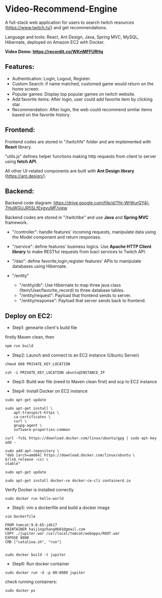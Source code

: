 # Video-Recommend-Engine

A full-stack web application for users to search twitch resources (https://www.twitch.tv/) and get recommendations.

Language and tools: React, Ant Design, Java, Spring MVC, MySQL, Hibernate, deployed on Amazon EC2 with Docker.

**Video Demo: https://recordit.co/WKnMFFURHq**

## Features:

- Authentication: Login, Logout, Register.
- Custom Search: if name matched, customed game would return on the home screen.
- Popular games: Display top popular games on twitch website.
- Add favorite items: After login, user could add favorite item by clicking star.
- Recommendation: After login, the web could recommend similar items based on the favorite history.

## Frontend:

Frontend codes are stored in "/twitchfe" folder and are implemented with **React** library.

"utils.js" defines helper functions making http requests from client to server using **fetch API**.

All other UI-related components are built with **Ant Design library** (https://ant.design/).

## Backend:

Backend code diagram: https://drive.google.com/file/d/1Ye-WrWurGY4l-7HuWGUJR5SLfExgvuMF/view

Backend codes are stored in "/twitchbe" and use **Java** and **Spring MVC** framework.

- "/controller": handle features' incoming requests, manipulate data using the Model component and return responses.

- "/service": define features' business logics. Use **Apache HTTP Client library** to make RESTful requests from loacl services to Twitch API.

- "/dao": define favorite,login,register features' APIs to manipulate databases using Hibernate.

- "/entity"
  - "/entity/db": Use Hibernate to map three java class (Item/User/favorite_record) to three database tables.
  - "/entity/request": Payload that frontend sends to server.
  - "/entity/response": Payload that server sends back to frontend.

## Deploy on EC2:

- Step1: genearte client's build file

firstly Maven clean, then
```Java
npm run build
```
- Step2: Launch and connect to an EC2 instance (Ubuntu Server)

```
chmod 600 PRIVATE_KEY_LOCATION

ssh -i PRIVATE_KEY_LOCATION ubuntu@INSTANCE_IP
```

- Step3: Build war file (need to Maven clean first) and scp to EC2 instance

- Step4: Install Docker on EC2 instance

```
sudo apt-get update

sudo apt-get install \
    apt-transport-https \
    ca-certificates \
    curl \
    gnupg-agent \
    software-properties-common

curl -fsSL https://download.docker.com/linux/ubuntu/gpg | sudo apt-key add -

sudo add-apt-repository \
"deb [arch=amd64] https://download.docker.com/linux/ubuntu \
$(lsb_release -cs) \
stable"

sudo apt-get update

sudo apt-get install docker-ce docker-ce-cli containerd.io

```

Verify Docker is installed correctly

```
sudo docker run hello-world
```

- Step5: vim a dockerfile and build a docker image

```Linux
vim Dockerfile

FROM tomcat:9.0.65-jdk17                                   
MAINTAINER haijingzhang0601@gmail.com                                                                                                                        
COPY ./jupiter.war /usr/local/tomcat/webapps/ROOT.war       
EXPOSE 8080                                                            
CMD ["catalina.sh", "run"]


sudo docker build -t jupiter 
```
- Step6: Run docker container
```Linux
sudo docker run -d -p 80:8080 jupiter
```

check running containers:

```
sudo docker ps
```
